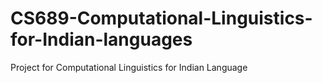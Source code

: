 # CS689-Computational-Linguistics-for-Indian-languages
Project for Computational Linguistics for Indian Language
